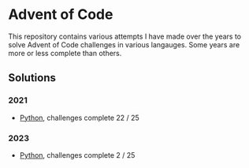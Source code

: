 # Advent of Code

This repository contains various attempts I have made over the years to solve Advent of Code challenges in various langauges. Some years are more or less complete than others.

## Solutions

### 2021
 - [Python](2021/aoc-python-2021), challenges complete 22 / 25

### 2023
 - [Python](2023/aoc-python-2023/), challenges complete 2 / 25
